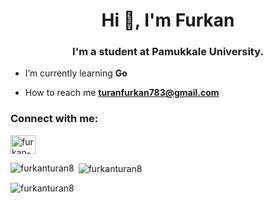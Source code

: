 <h1 align="center">Hi 👋, I'm Furkan</h1>
<h3 align="center">I'm a student at Pamukkale University.
</h3>

- I’m currently learning **Go**

- How to reach me **turanfurkan783@gmail.com**

<h3 align="left">Connect with me:</h3>
<p align="left">
<a href="https://linkedin.com/in/furkan-turan-3b7713245" target="blank"><img align="center" src="https://raw.githubusercontent.com/rahuldkjain/github-profile-readme-generator/master/src/images/icons/Social/linked-in-alt.svg" alt="furkan-turan-3b7713245" height="30" width="40" /></a>
</p>



<p><img align="left" src="https://github-readme-stats.vercel.app/api/top-langs?username=furkanturan8&show_icons=true&locale=en&layout=compact" alt="furkanturan8" /></p>

<p>&nbsp;<img align="center" src="https://github-readme-stats.vercel.app/api?username=furkanturan8&show_icons=true&locale=en" alt="furkanturan8" /></p>

<p><img align="center" src="https://github-readme-streak-stats.herokuapp.com/?user=furkanturan8&" alt="furkanturan8" /></p>
